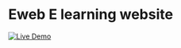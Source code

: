# Eweb E learning website 

[![Live Demo](https://img.shields.io/badge/Live_Demo-Click_Here-brightgreen)](https://harshsfd.github.io/Eweb/)
